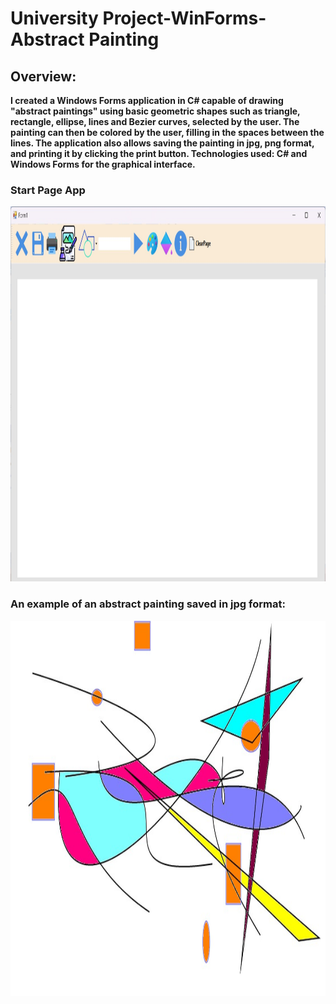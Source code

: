 # University Project-WinForms-Abstract Painting

## Overview:  
**I created a Windows Forms application in C# capable of drawing "abstract paintings" using basic geometric shapes such as triangle, rectangle, ellipse, lines and Bezier curves, selected by the user. The painting can then be colored by the user, filling in the spaces between the lines. The application also allows saving the painting in jpg, png format, and printing it by clicking the print button. Technologies used: C# and Windows Forms for the graphical interface.**  
### <b>Start Page App</b>
<img src="/imagini/startApp.jpg" width = "600" height="600">   

### <b>An example of an abstract painting saved in jpg format:</b>
<img src="/imagini/painting1.jpg" width = "600" height="600">
